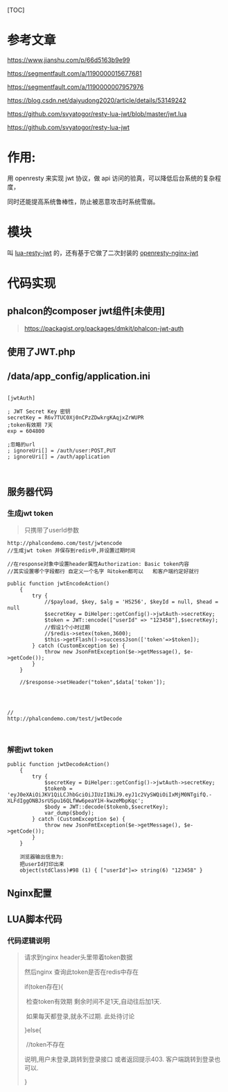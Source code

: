 [TOC]



# 参考文章

https://www.jianshu.com/p/66d5163b9e99

https://segmentfault.com/a/1190000015677681

https://segmentfault.com/a/1190000007957976

https://blog.csdn.net/daiyudong2020/article/details/53149242

https://github.com/svyatogor/resty-lua-jwt/blob/master/jwt.lua

https://github.com/svyatogor/resty-lua-jwt



# 作用:

用 openresty 来实现 jwt 协议，做 api 访问的验真，可以降低后台系统的复杂程度，

同时还能提高系统鲁棒性，防止被恶意攻击时系统雪崩。



# 模块

叫 [lua-resty-jwt](https://github.com/SkyLothar/lua-resty-jwt) 的，还有基于它做了二次封装的 [openresty-nginx-jwt](https://github.com/ubergarm/openresty-nginx-jwt)





# 代码实现

## phalcon的composer jwt组件[未使用]

> https://packagist.org/packages/dmkit/phalcon-jwt-auth

##  使用了JWT.php



## /data/app_config/application.ini

```

[jwtAuth]

; JWT Secret Key 密钥
secretKey = R6v7TUC0Xj0nCPzZDwkrgKAqjxZrWUPR
;token有效期 7天
exp = 604800

;忽略的url
; ignoreUri[] = /auth/user:POST,PUT
; ignoreUri[] = /auth/application



```

## 服务器代码

### 生成jwt token

> 只携带了userId参数

```
http://phalcondemo.com/test/jwtencode
//生成jwt token 并保存到redis中,并设置过期时间

//在response对象中设置header属性Authorization: Basic token内容
//其实设置哪个字段都行 自定义一个名字 叫token都可以   和客户端约定好就行

public function jwtEncodeAction()
    {
        try {
            //$payload, $key, $alg = 'HS256', $keyId = null, $head = null
            $secretKey = DiHelper::getConfig()->jwtAuth->secretKey;
            $token = JWT::encode(["userId" => "123458"],$secretKey);
            //假设1个小时过期
            //$redis->setex(token,3600);
            $this->getFlash()->successJson(['token'=>$token]);
        } catch (CustomException $e) {
            throw new JsonFmtException($e->getMessage(), $e->getCode());
        }
    }
    
    //$response->setHeader("token",$data['token']);




//
http://phalcondemo.com/test/jwtDecode



```

### 解密jwt token

```
public function jwtDecodeAction()
    {
        try {
            $secretKey = DiHelper::getConfig()->jwtAuth->secretKey;
            $tokenb = 'eyJ0eXAiOiJKV1QiLCJhbGciOiJIUzI1NiJ9.eyJ1c2VySWQiOiIxMjM0NTgifQ.-XLFdIggONBJsrUSpu16QLfWw6peaY1H-kwzeMbpKqc';
            $body = JWT::decode($tokenb,$secretKey);
            var_dump($body);
        } catch (CustomException $e) {
            throw new JsonFmtException($e->getMessage(), $e->getCode());
        }
    }
    
    浏览器输出信息为: 
    把userId打印出来
    object(stdClass)#98 (1) { ["userId"]=> string(6) "123458" }
```

## Nginx配置



## LUA脚本代码


### 代码逻辑说明

> 请求到nginx   header头里带着token数据
>
> 然后nginx 查询此token是否在redis中存在   
>
> if(token存在){
>
> ​	检查token有效期   剩余时间不足1天,自动往后加1天. 
>
> ​	如果每天都登录,就永不过期.  此处待讨论
>
> }else{
>
> ​	//token不存在
>
>    说明,用户未登录,跳转到登录接口  或者返回提示403.  客户端跳转到登录也可以.
>
> }

